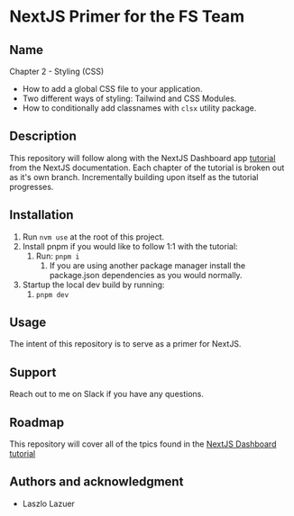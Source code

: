 # NextJS Primer for the FS Team

## Name
Chapter 2 - Styling (CSS)

* How to add a global CSS file to your application.
* Two different ways of styling: Tailwind and CSS Modules.
* How to conditionally add classnames with `clsx` utility package.

## Description
This repository will follow along with the NextJS Dashboard app [tutorial](https://nextjs.org/learn/dashboard-app) from the NextJS documentation. Each chapter of the tutorial is broken out as it's own branch. Incrementally building upon itself as the tutorial progresses.

## Installation
1. Run `nvm use` at the root of this project.
2. Install pnpm if you would like to follow 1:1 with the tutorial:
   1. Run: `pnpm i`
      1. If you are using another package manager install the package.json dependencies as you would normally.
3. Startup the local dev build by running:
   1. `pnpm dev`

## Usage
The intent of this repository is to serve as a primer for NextJS.

## Support
Reach out to me on Slack if you have any questions.

## Roadmap
This repository will cover all of the tpics found in the [NextJS Dashboard tutorial](https://nextjs.org/learn/dashboard-app/css-styling)

## Authors and acknowledgment
- Laszlo Lazuer
